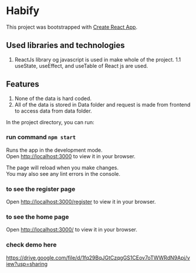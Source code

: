 # Habify

This project was bootstrapped with [Create React App](https://github.com/facebook/create-react-app).

## Used libraries and technologies
1. ReactJs library og javascript is used in make whole of the project.
   1.1 useState, useEffect, and useTable of React js are used.

## Features
1. None of the data is hard coded.
2. All of the data is stored in Data folder and request is made from frontend to access data from data folder.


In the project directory, you can run:

### run command `npm start`

Runs the app in the development mode.\
Open [http://localhost:3000](http://localhost:3000) to view it in your browser.

The page will reload when you make changes.\
You may also see any lint errors in the console.

### to see the register page 
Open [http://localhost:3000/register](http://localhost:3000/register) to view it in your browser.



### to see the home page
Open [http://localhost:3000/](http://localhost:3000/) to view it in your browser.


### check demo here
https://drive.google.com/file/d/1fq29BqJGtCzqgGS1CEov7oTWWRdN9Apj/view?usp=sharing
